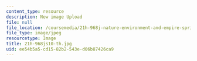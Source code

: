 ```yaml
---
content_type: resource
description: New image Upload
file: null
file_location: /coursemedia/21h-968j-nature-environment-and-empire-spring-2010/ee54b5a5cd1582b2543ed06b87426ca9_21h-968js10-th.jpg
file_type: image/jpeg
resourcetype: Image
title: 21h-968js10-th.jpg
uid: ee54b5a5-cd15-82b2-543e-d06b87426ca9
---
```

